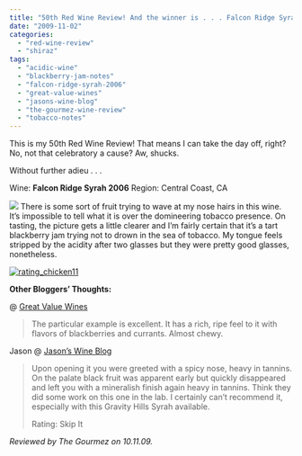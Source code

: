 ```yaml
---
title: "50th Red Wine Review! And the winner is . . . Falcon Ridge Syrah 2006."
date: "2009-11-02"
categories:
  - "red-wine-review"
  - "shiraz"
tags:
  - "acidic-wine"
  - "blackberry-jam-notes"
  - "falcon-ridge-syrah-2006"
  - "great-value-wines"
  - "jasons-wine-blog"
  - "the-gourmez-wine-review"
  - "tobacco-notes"
---
```


This is my 50th Red Wine Review! That means I can take the day off, right? No, not that celebratory a cause? Aw, shucks.

Without further adieu . . .

Wine: **Falcon Ridge Syrah 2006** Region: Central Coast, CA

![](http://www.rebeccagomezfarrell.com/gourmez/photos/frsyrah.jpg) There is some sort of fruit trying to wave at my nose hairs in this wine. It’s impossible to tell what it is over the domineering tobacco presence. On tasting, the picture gets a little clearer and I’m fairly certain that it’s a tart blackberry jam trying not to drown in the sea of tobacco. My tongue feels stripped by the acidity after two glasses but they were pretty good glasses, nonetheless.

[![rating_chicken11](http://s3.amazonaws.com/thegourmez-wpmedia/2009/02/rating_chicken11.gif)](http://www.rebeccagomezfarrell.com/2009/02/barten-guestier-private-selection-merlot-2006/rating_chicken11/)

**Other Bloggers’ Thoughts:**

@ [Great Value Wines](http://greatvaluewines.blogspot.com/2008/05/falcon-ridge-syrah.html)

> The particular example is excellent. It has a rich, ripe feel to it with flavors of blackberries and currants. Almost chewy.

Jason @ [Jason’s Wine Blog](http://jasonswineblog.com/2008/06/14/2006-falcon-ridge-syrah/)

> Upon opening it you were greeted with a spicy nose, heavy in tannins. On the palate black fruit was apparent early but quickly disappeared and left you with a mineralish finish again heavy in tannins. Think they did some work on this one in the lab. I certainly can’t recommend it, especially with this Gravity Hills Syrah available.
>
> Rating: Skip It

_Reviewed by The Gourmez on 10.11.09._
